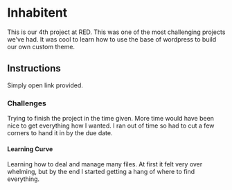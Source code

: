 # Inhabitent

This is our 4th project at RED. This was one of the most challenging projects we've had. It was cool to learn how to use the base of wordpress to build our own custom theme.

## Instructions

Simply open link provided.

### Challenges

Trying to finish the project in the time given. More time would have been nice to get everything how I wanted. I ran out of time so had to cut a few corners to hand it in by the due date.

#### Learning Curve

Learning how to deal and manage many files. At first it felt very over whelming, but by the end I started getting a hang of where to find everything.
